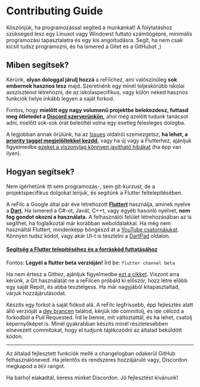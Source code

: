 
# Contributing Guide
Köszönjük, ha programozással segíted a munkánkat!
A folytatáshoz szükséged lesz egy Linuxot vagy Windowst futtató számítógépre, minimális programozási tapasztalatra és egy kis angoltudásra.
Segít, ha nem csak kicsit tudsz programozni, és ha ismered a Gitet és a GitHubot ;)

## Miben segítsek?
Kérünk, **olyan dologgal járulj hozzá** a reFilchez, ami valószínűleg **sok embernek hasznos lesz** majd. Szeretnénk egy minél teljeskörűbb iskolai asszisztenst létrehozni, de az iskolaspecifikus, vagy külön neked hasznos funkciók helye inkább legyen a saját forkod.

Fontos, hogy **mielőtt egy nagy volumenű projektbe belekezdesz, futtasd meg ötletedet a [Discord szerverünkön](https://filcnaplo.hu/discord),** ahol még azelőtt tudunk tanácsot adni, mielőtt sok-sok órát beleöltél volna egy esetleg felesleges dologba.

A legjobban annak örülünk, ha az [Issues](https://github.com/filcnaplo/filcnaplo/issues) oldalról szemezgetsz, **ha lehet, a [priority taggel megjelöltekkel kezdd](https://github.com/filcnaplo/filcnaplo/issues?q=is%3Aissue+is%3Aopen+label%3Apriority),** vagy ha új vagy a Flutterhez, ajánljuk figyelmedbe [ezeket a viszonylag könnyen javítható hibákat](https://github.com/filcnaplo/filcnaplo/issues?q=is%3Aopen+is%3Aissue+label%3A%22good+first+issue%22) (ha épp van ilyen).

## Hogyan segítsek?

Nem ígérhetünk itt sem programozás-, sem git-kurzust, de a projektspecifikus dolgokat leírjuk, és segítünk a Flutter feltelepítésében.

A reFilc a Google által pár éve létrehozott **[Fluttert](https://flutter.dev/)** használja, aminek nyelve a **[Dart](https://dart.dev/)**. Ha ismered a C#-ot, Javát, C++t, vagy egyéb hasonló nyelvet, **nem fog gondot okozni a használata.** A felhasználói felület létrehozásában az is segíthet, ha foglalkoztál már korábban weboldalakkal.
Ha még nem használtál Fluttert, mindenképp böngészd át a [YouTube csatornájukat](https://www.youtube.com/channel/UCwXdFgeE9KYzlDdR7TG9cMw).
Könnyen tudsz kódot, vagy akár UI-t is tesztelni a [DartPad](https://dartpad.dev/) oldalon.

#### [Segítség a Flutter telepítéséhez és a forráskód futtatásához](/.github/SETUP.md)
Fontos: **Legyél a flutter beta verzióján!** Írd be: `flutter channel beta`



Ha nem értesz a Githez, ajánljuk figyelmedbe [ezt a cikket](https://medium.com/envienta-magyarorsz%C3%A1g/git-%C3%A9s-github-gyorstalpal%C3%B3-f2d78a732deb). Viszont arra kérünk, a Git használatát ne a reFilcen próbáld ki először, hozz létre előbb egy saját Repót, és abba tesztelgess. Ha már nagyjából kitapasztaltad, várjuk hozzájárulásodat.

Készíts egy forkot a saját fiókod alá.
A reFilc legfrissebb, épp fejlesztés alatt álló verzióját a [dev brancen](https://github.com/filcnaplo/filcnaplo/tree/dev) találod, kérjük ide commitolj, és ide célozd a forkodból a Pull Requested. Írd le benne, mit változtattál, és ha lehet, csatolj képernyőképet is.
Minél gyakrabban készíts minél részletesebben elnevezett commitokat, hogy el tudjunk tájékozódni az általad beküldött kódon.

---

Az általad fejlesztett funkciók mellé a changelogban odakerül GitHub felhasználóneved.
Ha jelentős és rendszeres hozzájáruló vagy, Discordon megkapod a `DEV` rangot.

Ha bárhol elakadtál, keress minket Discordon.
Jó fejlesztést kívánunk!
